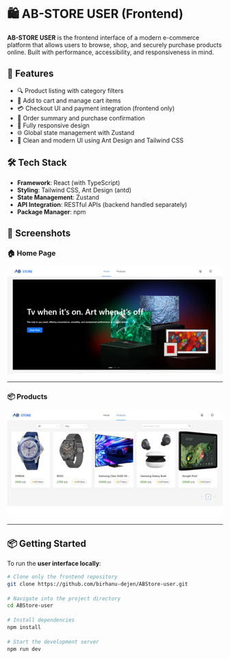 # 🛍️ AB-STORE USER (Frontend)

**AB-STORE USER** is the frontend interface of a modern e-commerce platform that allows users to browse, shop, and securely purchase products online. Built with performance, accessibility, and responsiveness in mind.

## 🚀 Features

- 🔍 Product listing with category filters
- 🛒 Add to cart and manage cart items
- 💳 Checkout UI and payment integration (frontend only)
- 🧾 Order summary and purchase confirmation
- 📱 Fully responsive design
- 🌐 Global state management with Zustand
- 🎨 Clean and modern UI using Ant Design and Tailwind CSS

## 🛠️ Tech Stack

- **Framework**: React (with TypeScript)
- **Styling**: Tailwind CSS, Ant Design (antd)
- **State Management**: Zustand
- **API Integration**: RESTful APIs (backend handled separately)
- **Package Manager**: npm

## 📸 Screenshots

### 🏠 Home Page

![Home Page](src/assets/sc-1.png)

---

### 📦 Products

![Product Page](src/assets/sc-2.png)

---

## 📦 Getting Started

To run the **user interface locally**:

```bash
# Clone only the frontend repository
git clone https://github.com/birhanu-dejen/ABStore-user.git

# Navigate into the project directory
cd ABStore-user

# Install dependencies
npm install

# Start the development server
npm run dev
```
